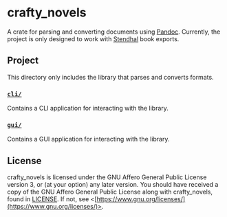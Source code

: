 # crafty_novels

A crate for parsing and converting documents using [Pandoc](https://pandoc.org/).
Currently, the project is only designed to work with [Stendhal](https://modrinth.com/mod/stendhal) book exports.

## Project

This directory only includes the library that parses and converts formats.

### [`cli/`](./cli/)

Contains a CLI application for interacting with the library.

### [`gui/`](./gui/)

Contains a GUI application for interacting with the library.

## License

crafty_novels is licensed under the GNU Affero General Public License version 3, or (at your option) any later version.
You should have received a copy of the GNU Affero General Public License along with crafty_novels, found in [LICENSE](./LICENSE).
If not, see \<[https://www.gnu.org/licenses/](https://www.gnu.org/licenses/)>.

